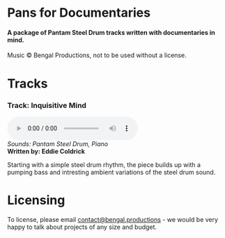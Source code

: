 # Pans for Documentaries
#### A package of Pantam Steel Drum tracks written with documentaries in mind.

Music © Bengal Productions, not to be used without a license.

# Tracks
### Track: Inquisitive Mind
<audio src="https://eu2.contabostorage.com/5c302ed2574345c1bce6f9733cf795f2:bengal/pfd_inquisitive_mind.wav" controls controlsList="nodownload"></audio><br />*Sounds: Pantam Steel Drum, Piano*<br />**Written by: Eddie Coldrick**

Starting with a simple steel drum rhythm, the piece builds up with a pumping bass and intresting ambient variations of the steel drum sound.


# Licensing
To license, please email <contact@bengal.productions> - we would be very happy to talk about projects of any size and budget.
